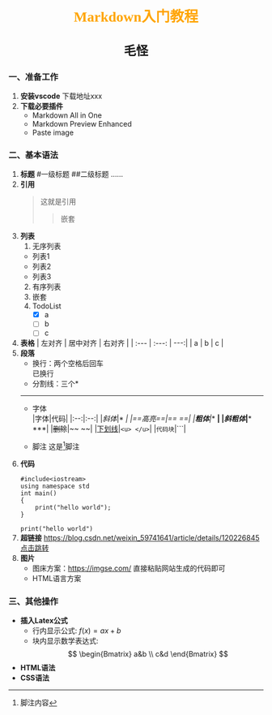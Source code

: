 # <center><font face="仿宋" font color=orange>Markdown入门教程</font>
## <center><font face="楷体" size=5>毛怪</font></center>
### 一、准备工作
1. **安装vscode**
    下载地址xxx
2. **下载必要插件**
   - Markdown All in One
   - Markdown Preview Enhanced
   - Paste image
### 二、基本语法
1. **标题**
    #一级标题
    ##二级标题
    ……
2. **引用**
    >这就是引用
    >>嵌套
3. **列表**
    1. 无序列表
    - 列表1
    - 列表2
    - 列表3
    2. 有序列表
    3. 嵌套 
    4. TodoList
        - [x] a
        - [ ] b
        - [ ] c
4. **表格**
   | 左对齐 | 居中对齐 | 右对齐 |
   | :--- | :---: | ---:|
   | a | b | c |
5. **段落**
   - 换行：两个空格后回车  
    已换行
   - 分割线：三个*
    ***
   - 字体   
     |字体|代码|
     |:--:|:--:|
     |*斜体*|* *|
     |==高亮==|== ==|
     |**粗体**|** **|
     |***斜粗体***|*** ***|
     |~~删除~~|~~ ~~|
     |<u>下划线</u>|```<u> </u>```|
     |```代码块```|```|

    - 脚注
    这是[^1]脚注
6. **代码**  
    ```
    #include<iostream>
    using namespace std
    int main()
    {
        print("hello world");
    }
    ```
    `print("hello world")`
7. **超链接**
    <https://blog.csdn.net/weixin_59741641/article/details/120226845>
    [点击跳转][连接1]
8. **图片**
    - 图床方案：https://imgse.com/
    直接粘贴网站生成的代码即可
    - HTML语言方案
### 三、其他操作  
- **插入Latex公式**
    - 行内显示公式:
    $f(x)=ax+b$
    - 块内显示数学表达式:
    $$
    \begin{Bmatrix}
    a&b \\
    c&d
    \end{Bmatrix}
    $$
- **HTML语法**
- **CSS语法**



[^1]: 脚注内容  

[连接1]: https://blog.csdn.net/weixin_59741641/article/details/120226845  



